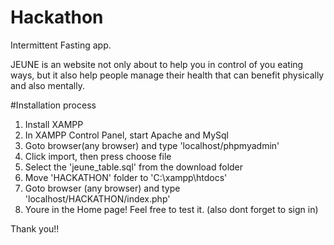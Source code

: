 # Hackathon
Intermittent Fasting app.

JEUNE is an website not only about to help you in control of you eating ways, but it also help people manage their health that can benefit physically and also mentally.

#Installation process

1. Install XAMPP
2. In XAMPP Control Panel, start Apache and MySql
3. Goto browser(any browser) and type 'localhost/phpmyadmin'
4. Click import, then press choose file
5. Select the 'jeune_table.sql' from the download folder
6. Move 'HACKATHON' folder to 'C:\xampp\htdocs'
7. Goto browser (any browser) and type 'localhost/HACKATHON/index.php'
8. Youre in the Home page! Feel free to test it. (also dont forget to sign in)

Thank you!!
